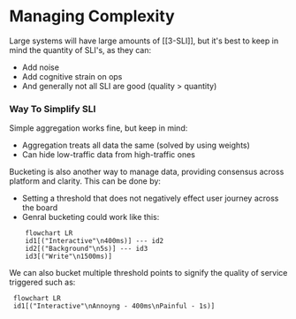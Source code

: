 # Managing Complexity
Large systems will have large amounts of [[3-SLI]],  but it's best to keep in mind the quantity of SLI's, as they can:

- Add noise
- Add cognitive strain on ops
- And generally not all SLI are good (quality > quantity)


### Way To Simplify SLI
Simple aggregation works fine, but keep in mind:

- Aggregation treats all data the same (solved by using weights)
- Can hide low-traffic data from high-traffic ones

Bucketing is also another way to manage data, providing consensus across platform and clarity. This can be done by:

- Setting a threshold that does not negatively effect user journey across the board
- Genral bucketing could work like this:

```mermaid
	flowchart LR
	id1[("Interactive"\n400ms)] --- id2
	id2[("Background"\n5s)] --- id3
	id3[("Write"\n1500ms)]
```
We can also bucket multiple threshold points to signify the quality of service triggered such as:

```mermaid
 flowchart LR
 id1[("Interactive"\nAnnoyng - 400ms\nPainful - 1s)]
```




